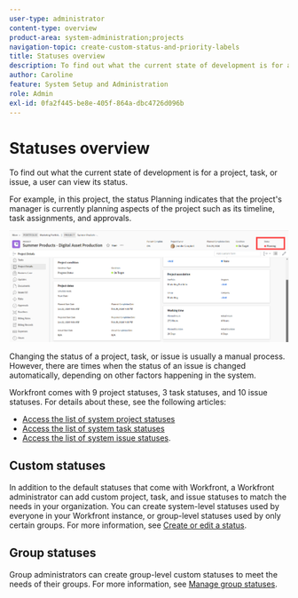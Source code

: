 ```yaml
---
user-type: administrator
content-type: overview
product-area: system-administration;projects
navigation-topic: create-custom-status-and-priority-labels
title: Statuses overview
description: To find out what the current state of development is for a project, task, or issue, a user can view its status.
author: Caroline
feature: System Setup and Administration
role: Admin
exl-id: 0fa2f445-be8e-405f-864a-dbc4726d096b
---
```

# Statuses overview

To find out what the current state of development is for a project, task, or issue, a user can view its status.

For example, in this project, the status Planning indicates that the project's manager is currently planning aspects of the project such as its timeline, task assignments, and approvals.

![Sample project status](assets/statuses-overview.png)

Changing the status of a project, task, or issue is usually a manual process. However, there are times when the status of an issue is changed automatically, depending on other factors happening in the system.

Workfront comes with 9 project statuses, 3 task statuses, and 10 issue statuses. For details about these, see the following articles:

* [Access the list of system project statuses](../../../administration-and-setup/customize-workfront/creating-custom-status-and-priority-labels/project-statuses.md) 
* [Access the list of system task statuses](../../../administration-and-setup/customize-workfront/creating-custom-status-and-priority-labels/task-statuses.md) 
* [Access the list of system issue statuses](../../../administration-and-setup/customize-workfront/creating-custom-status-and-priority-labels/issue-statuses.md).

## Custom statuses

In addition to the default statuses that come with Workfront, a Workfront administrator can add custom project, task, and issue statuses to match the needs in your organization. You can create system-level statuses used by everyone in your Workfront instance, or group-level statuses used by only certain groups. For more information, see [Create or edit a status](../../../administration-and-setup/customize-workfront/creating-custom-status-and-priority-labels/create-or-edit-a-status.md).

## Group statuses

Group administrators can create group-level custom statuses to meet the needs of their groups. For more information, see [Manage group statuses](../../../administration-and-setup/manage-groups/manage-group-statuses/manage-group-statuses.md).
